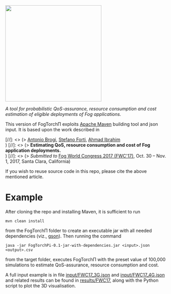 <img src="https://github.com/di-unipi-socc/FogTorchPI/blob/master/img/logoftpi.PNG" width="300">

_A tool for probabilistic QoS-assurance, resource consumption and cost estimation of eligible deployments of Fog applications._

This version of FogTorchΠ exploits [Apache Maven](https://maven.apache.org/) building tool and json input. It is based upon the work described in

[//]: <> (> [Antonio Brogi](http://pages.di.unipi.it/brogi), [Stefano Forti](http://pages.di.unipi.it/forti), [Ahmad Ibrahim](http://pages.di.unipi.it/ibrahim) <br>)
[//]: <> (> **Estimating QoS, resource consumption and cost of Fog application deployments.** <br>)
[//]: <> (> _Submitted to_ [Fog World Congress 2017 (FWC'17)](https://www.fogworldcongress.com/cfp), Oct. 30 – Nov. 1, 2017, Santa Clara, California)

If you wish to reuse source code in this repo, please cite the above mentioned article.

# Example
After cloning the repo and installing Maven, it is sufficient to run 

```
mvn clean install
```
from the FogTorchΠ  folder to create an executable jar with all needed dependencies (viz., [gson](https://github.com/google/gson)). Then running the command

```
java -jar FogTorchPi-0.1-jar-with-dependencies.jar <input>.json <output>.csv
```

from the target folder, executes FogTorchΠ with the preset value of 100,000 simulations to estimate QoS-assurance, resource consumption and cost. 

A full input example is in file [input/FWC17_3G.json](https://github.com/di-unipi-socc/FogTorchPI/tree/costmodel/input/FWC17_3G.json) and [input/FWC17_4G.json](https://github.com/di-unipi-socc/FogTorchPI/tree/costmodel/input/FWC17_4G.json) and related results can be found in [results/FWC17](https://github.com/di-unipi-socc/FogTorchPI/tree/costmodel/results/FWC17), along with the Python script to plot the 3D visualisation.



